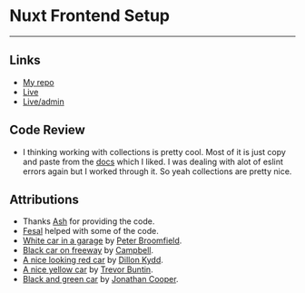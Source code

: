 # Nuxt Frontend Setup
---

## Links
- [My repo](https://github.com/Raj-Hunjan/cpnt200-a1)
- [Live](https://cranky-liskov-5f1856.netlify.app)
- [Live/admin](https://cranky-liskov-5f1856.netlify.app/admin/#/collections/blog)

## Code Review
- I thinking working with collections is pretty cool. Most of it is just copy and paste from the [docs](https://www.netlifycms.org/docs/widgets/#header) which I liked. I was dealing with alot of eslint errors again but I worked through it. So yeah collections are pretty nice.

## Attributions
- Thanks [Ash](https://github.com/lilyx13) for providing the code.
- [Fesal](https://github.com/FesalBadday) helped with some of the code.
- [White car in a garage](https://unsplash.com/photos/m3m-lnR90uM) by [Peter Broomfield](https://unsplash.com/@peterbroomfield).
- [Black car on freeway](https://unsplash.com/photos/3ZUsNJhi_Ik) by [Campbell](https://unsplash.com/@campful).
- [A nice looking red car](https://unsplash.com/photos/SHXCj2Syo7c) by [Dillon Kydd](https://unsplash.com/@kyddvisuals).
- [A nice yellow car](https://unsplash.com/photos/zNLmojzLlKA) by [Trevor Buntin](https://unsplash.com/@detroitmetro).
- [Black and green car](https://unsplash.com/photos/IMeL7bGWJCs) by [Jonathan Cooper](https://unsplash.com/@theshuttervision).